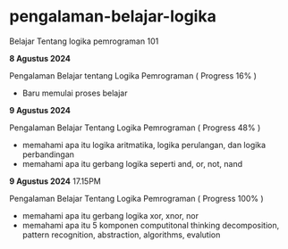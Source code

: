 # pengalaman-belajar-logika
Belajar Tentang logika pemrograman 101

**8 Agustus 2024**

Pengalaman Belajar tentang Logika Pemrograman ( Progress 16% )
* Baru memulai proses belajar

**9 Agustus 2024**

Pengalaman Belajar Tentang Logika Pemrograman ( Progress 48% )
* memahami apa itu logika aritmatika, logika perulangan, dan logika perbandingan
* memahami apa itu gerbang logika seperti and, or, not, nand

**9 Agustus 2024** 17.15PM 

Pengalaman Belajar Tentang Logika Pemrograman ( Progress 100% )
* memahami apa itu gerbang logika xor, xnor, nor
* memahami apa itu 5  komponen computitonal thinking decomposition, pattern recognition, abstraction, algorithms, evalution
